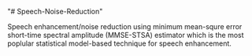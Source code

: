 "# Speech-Noise-Reduction" 

Speech enhancement/noise reduction using
minimum mean-squre error short-time spectral
amplitude (MMSE-STSA) estimator which is the 
most poplular statistical model-based technique 
for speech enhancement.